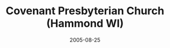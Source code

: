 ---
date: &id001 2005-08-25
end_date: null
location:
  address: 680 Broadway Street
  city: Hammond
  state: WI
minister:
- end: 2013-01-01
  name: Kim Kuhfuss
  start: 2005-08-25
  type: Pastor
- end: null
  name: Shane P. Lems
  start: 2013-01-01
  type: Pastor
- end: null
  name: Kim Kuhfuss
  start: 2013-01-01
  type: Evangelist
ministers:
- Kim Kuhfuss
- Shane P. Lems
- Kim Kuhfuss
name: Covenant Presbyterian Church
names:
- end: null
  name: Covenant Presbyterian Church
  start: 2005-08-25
origination_date: *id001
raw_data: "WI  Hammond\nCovenant Presbyterian Church (August 25, 2005\u2013 )\n(received\
  \ from Independency)\n680 Broadway Street\nPastors: Kim Kuhfuss, 2005\u201313\n\
  Shane P. Lems, 2013\u2013\nEvangelist: Kim Kuhfuss, 2013\u2013"
received_from:
- Independency
states:
- WI
status:
  active: true
  end_date: null
  reason: null
  received_from: null
  withdrawal_to: null
title: Covenant Presbyterian Church (Hammond WI)
year_established:
- 2005

---